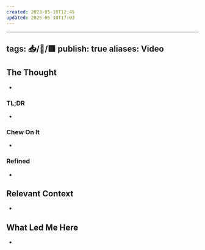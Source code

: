 ```yaml
---
created: 2023-05-10T12:45
updated: 2025-05-18T17:03
---
```

---
tags: 📥️/💭️/🟥️
publish: true
aliases: Video
---

## The Thought

- 

### TL;DR

- 

### Chew On It

- 

### Refined

- 

## Relevant Context

- 

## What Led Me Here

- 
